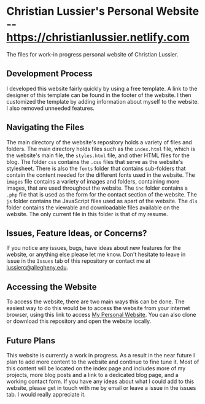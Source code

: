 # Christian Lussier's Personal Website -- https://christianlussier.netlify.com
The files for work-in progress personal website of Christian Lussier.

## Development Process
I developed this website fairly quickly by using a free template. A link to the designer of this template can be found in the footer of the website. I then customized the template by adding information about myself to the website. I also removed unneeded features.

## Navigating the Files
The main directory of the website's repository holds a variety of files and folders. The main directory holds files such as the `index.html` file, which is the website's main file, the `styles.html` file, and other HTML files for the blog. The folder `css` contains the `.css` files that serve as the website's stylesheet. There is also the `fonts` folder that contains sub-folders that contain the content needed for the different fonts used in the website. The `images` file contains a variety of images and folders, containing more images, that are used throughout the website. The `inc` folder contains a `.php` file that is used as the form for the contact section of the website. The `js` folder contains the JavaScript files used as apart of the website. The `dls` folder contains the viewable and downloadable files available on the website. The only current file in this folder is that of my resume.

## Issues, Feature Ideas, or Concerns?
If you notice any issues, bugs, have ideas about new features for the website, or anything else please let me know. Don't hesitate to leave in issue in the `Issues` tab of this repository or contact me at lussierc@allegheny.edu.

## Accessing the Website
To access the website, there are two main ways this can be done. The easiest way to do this would be to access the website from your internet browser, using this link to access [My Personal Website](https://christianlussier.netlify.com). You can also clone or download this repository and open the website locally.

## Future Plans
This website is currently a work in progress. As a result in the near future I plan to add more content to the website and continue to fine tune it. Most of this content will be located on the index page and includes more of my projects, more blog posts and a link to a dedicated blog page, and a working contact form. If you have any ideas about what I could add to this website, please get in touch with me by email or leave a issue in the issues tab. I would really appreciate it.
